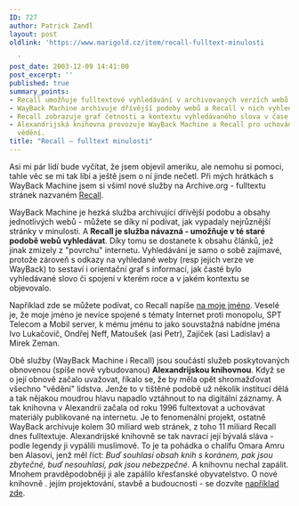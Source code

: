 ```yaml
---
ID: 727
author: Patrick Zandl
layout: post
oldlink: 'https://www.marigold.cz/item/recall-fulltext-minulosti

  '
post_date: 2003-12-09 14:41:00
post_excerpt: ''
published: true
summary_points:
- Recall umožňuje fulltextové vyhledávání v archivovaných verzích webů WayBack Machine.
- WayBack Machine archivuje dřívější podoby webů a Recall v nich vyhledává.
- Recall zobrazuje graf četnosti a kontextu vyhledávaného slova v čase.
- Alexandrijská knihovna provozuje WayBack Machine a Recall pro uchování digitálního
  vědění.
title: "Recall – fulltext minulosti"
---
```


<p>
Asi mi pár lidí bude vyčítat, že jsem objevil ameriku, ale nemohu si pomoci, tahle věc se mi tak líbí a ještě jsem o ní jinde nečetl. Při mých hrátkách s WayBack Machine jsem si všiml nové služby na Archive.org - fulltextu stránek nazvaném <A href="http://recall.archive.org/" target=_blank>Recall</A>. </p>

<p>
WayBack Machine je hezká služba archivující dřívější podobu a obsahy jednotlivých webů - můžete se díky ní podívat, jak vypadaly nejrůznější stránky v minulosti. A <STRONG>Recall je služba návazná - umožňuje v té staré podobě webů vyhledávat</STRONG>. Díky tomu se dostanete k obsahu článků, jež jinak zmizely z "povrchu" internetu. Vyhledávání je samo o sobě zajímavé, protože zároveň s odkazy na vyhledané weby (resp jejich verze ve WayBack) to sestaví i orientační graf s informací, jak časté bylo vyhledávané slovo či spojení v kterém roce a v jakém kontextu se objevovalo. </p>

<p>
Například zde se můžete podívat, co Recall napíše <A href="http://recall.archive.org/?login=&amp;query=Patrick+Zandl&amp;afterMonth=%A0&amp;afterYear=%A0&amp;beforeMonth=Today&amp;beforeYear=%A0" target=_blank>na moje jméno</A>. Veselé je, že moje jméno je nevíce spojené s tématy Internet proti monopolu, SPT Telecom a Mobil server, k mému jménu to jako souvstažná nabídne jména Ivo Lukačovič, Ondřej Neff, Matoušek (asi Petr), Zajíček (asi Ladislav)&#160;a Mirek Zeman. </p>

<p>
Obě služby (WayBack Machine i Recall) jsou součástí služeb poskytovaných obnovenou (spíše nově vybudovanou) <STRONG>Alexandrijskou knihovnou</STRONG>. Když se o její obnově začalo uvažovat, říkalo se, že by měla opět shromažďovat všechno "vědění" lidstva. Jenže to v tištěné podobě už několik institucí dělá a tak nějakou moudrou hlavu napadlo vztáhnout to na digitální záznamy. A tak knihovna v Alexandrii začala od roku 1996 fultextovat a uchovávat materiály publikované na internetu. Je to fenomenální projekt, ostatně WayBack archivuje kolem 30 miliard web stránek, z toho 11 miliard Recall dnes fulltextuje. Alexandrijské knihovně se tak navrací její bývalá sláva - podle legendy ji vypálili muslimové. To je ta pohádka o chalífu Omara Amru ben Alasovi, jenž měl říct: <EM>Buď souhlasí obsah knih s koránem, pak jsou zbytečné, buď nesouhlasí, pak jsou nebezpečné.</EM> A knihovnu nechal zapálit. Mnohem pravděpodobněji ji ale zapálilo křesťanské obyvatelstvo. O nové knihovně . jejím projektování, stavbě a budoucnosti - se dozvíte <A href="http://www.revprirody.cz/data/1002/nova_alex_knih.htm" target=_blank>například zde</A>.</p>
